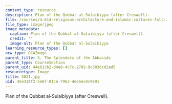 ```yaml
---
content_type: resource
description: Plan of the Qubbat al-Sulaibiyya (after Creswell).
file: /courses/4-614-religious-architecture-and-islamic-cultures-fall-2002/45e314f25e0701ca79624eebec4c9691_5021.jpg
file_type: image/jpeg
image_metadata:
  caption: Plan of the Qubbat al-Sulaibiyya (after Creswell).
  credit: ''
  image-alt: Plan of the Qubbat al-Sulaibiyya
learning_resource_types: []
ocw_type: OCWImage
parent_title: 5. The Splendors of the Abbasids
parent_type: CourseSection
parent_uid: 44e81cb2-d4e8-4c7c-2702-9c303dcd2ad5
resourcetype: Image
title: 5021.jpg
uid: 45e314f2-5e07-01ca-7962-4eebec4c9691
---
```

Plan of the Qubbat al-Sulaibiyya (after Creswell).

